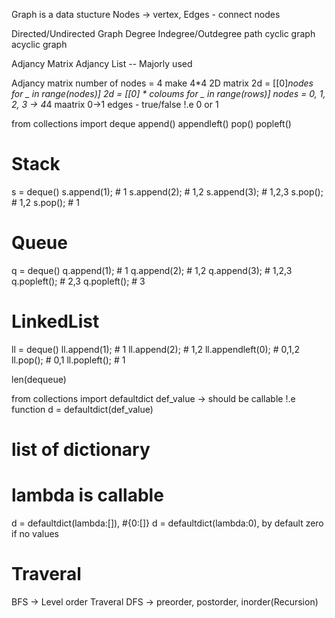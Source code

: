 Graph is a data stucture Nodes -> vertex, 
                                  Edges - connect nodes

Directed/Undirected Graph
Degree
Indegree/Outdegree
path
cyclic graph
acyclic graph

Adjancy Matrix
Adjancy List -- Majorly used


Adjancy matrix
number of nodes = 4
make 4*4 2D matrix
2d = [[0]*nodes for _ in range(nodes)]
2d = [[0] * coloums for _ in range(rows)]
nodes = 0, 1, 2, 3 -> 4*4 maatrix
0->1 edges - true/false !.e 0 or 1



from collections import deque
append()
appendleft()
pop()
popleft()

# Stack
s = deque()
s.append(1);  # 1
s.append(2);  # 1,2
s.append(3);  # 1,2,3
s.pop();      # 1,2
s.pop();      # 1


# Queue
q = deque()
q.append(1);  # 1
q.append(2);  # 1,2
q.append(3);  # 1,2,3
q.popleft();  # 2,3
q.popleft();  # 3


# LinkedList
ll = deque() 
ll.append(1);     # 1
ll.append(2);     # 1,2
ll.appendleft(0); # 0,1,2
ll.pop();         # 0,1
ll.popleft();     # 1

len(dequeue)


from collections import defaultdict
def_value -> should be callable !.e function
d = defaultdict(def_value)
# list of dictionary
# lambda is callable 
d = defaultdict(lambda:[]), #{0:[]}
d = defaultdict(lambda:0), by default zero if no values


# Traveral
BFS -> Level order Traveral
DFS -> preorder, postorder, inorder(Recursion)
